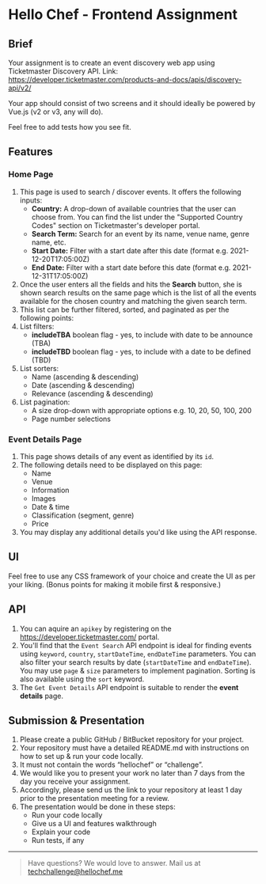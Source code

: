 # Hello Chef - Frontend Assignment

## Brief

Your assignment is to create an event discovery web app using Ticketmaster Discovery API.
Link: https://developer.ticketmaster.com/products-and-docs/apis/discovery-api/v2/

Your app should consist of two screens and it should ideally be powered by Vue.js (v2 or v3, any will do).

Feel free to add tests how you see fit.

## Features

### Home Page

1. This page is used to search / discover events. It offers the following inputs:
    - **Country:** A drop-down of available countries that the user can choose from. You can find the list under the "Supported Country Codes" section on Ticketmaster's developer portal.
    - **Search Term:** Search for an event by its name, venue name, genre name, etc.
    - **Start Date:** Filter with a start date after this date (format e.g. 2021-12-20T17:05:00Z)
    - **End Date:** Filter with a start date before this date (format e.g. 2021-12-31T17:05:00Z)
2. Once the user enters all the fields and hits the **Search** button, she is shown search results on the same page which is the list of all the events available for the chosen country and matching the given search term.
3. This list can be further filtered, sorted, and paginated as per the following points:
4. List filters:
    - **includeTBA** boolean flag - yes, to include with date to be announce (TBA)
    - **includeTBD** boolean flag - yes, to include with a date to be defined (TBD)
5. List sorters:
    - Name (ascending & descending)
    - Date (ascending & descending)
    - Relevance (ascending & descending)
6. List pagination:
    - A size drop-down with appropriate options e.g. 10, 20, 50, 100, 200
    - Page number selections

### Event Details Page

1. This page shows details of any event as identified by its `id`.
2. The following details need to be displayed on this page:
    - Name
    - Venue
    - Information
    - Images
    - Date & time
    - Classification (segment, genre)
    - Price
3. You may display any additional details you'd like using the API response.

## UI

Feel free to use any CSS framework of your choice and create the UI as per your liking. (Bonus points for making it mobile first & responsive.)

## API

1. You can aquire an `apikey` by registering on the https://developer.ticketmaster.com/ portal.
2. You'll find that the `Event Search` API endpoint is ideal for finding events using `keyword`, `country`, `startDateTime`, `endDateTime` parameters. You can also filter your search results by date (`startDateTime` and `endDateTime`). You may use `page` & `size` parameters to implement pagination. Sorting is also available using the `sort` keyword.
3. The `Get Event Details` API endpoint is suitable to render the **event details** page.


## Submission & Presentation

1. Please create a public GitHub / BitBucket repository for your project.
2. Your repository must have a detailed README.md with instructions on how to set up & run your code locally.
3. It must not contain the words “hellochef” or “challenge”.
4. We would like you to present your work no later than 7 days from the day you receive your assignment.
5. Accordingly, please send us the link to your repository at least 1 day prior to the presentation meeting for a review.
6. The presentation would be done in these steps:
    - Run your code locally
    - Give us a UI and features walkthrough
    - Explain your code
    - Run tests, if any

---

> Have questions? We would love to answer. Mail us at techchallenge@hellochef.me
